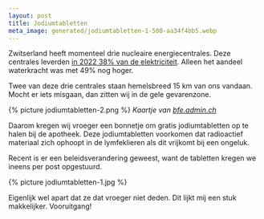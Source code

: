 ```yaml
---
layout: post
title: Jodiumtabletten
meta_image: generated/jodiumtabletten-1-500-aa34f4bb5.webp
---
```


Zwitserland heeft momenteel drie nucleaire energiecentrales. Deze centrales leverden [in 2022 38% van de elektriciteit](https://ourworldindata.org/energy/country/switzerland). Alleen het aandeel waterkracht was met 49% nog hoger.

Twee van deze drie centrales staan hemelsbreed 15 km van ons vandaan. Mocht er iets misgaan, dan zitten wij in de gele gevarenzone.

{% picture jodiumtabletten-2.png %}
_Kaartje van [bfe.admin.ch](https://www.bfe.admin.ch/bfe/en/home/supply/nuclear-energy/emergency-protection.html)_

Daarom kregen wij vroeger een bonnetje om gratis jodiumtabletten op te halen bij de apotheek. Deze jodiumtabletten voorkomen dat radioactief materiaal zich ophoopt in de lymfeklieren als dit vrijkomt bij een ongeluk.

Recent is er een beleidsverandering geweest, want de tabletten kregen we ineens per post opgestuurd.

{% picture jodiumtabletten-1.jpg %}

Eigenlijk wel apart dat ze dat vroeger niet deden. Dit lijkt mij een stuk makkelijker. Vooruitgang!
